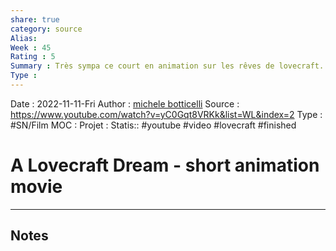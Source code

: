 ```yaml
---
share: true 
category: source
Alias:
Week : 45
Rating : 5
Summary : Très sympa ce court en animation sur les rêves de lovecraft.
Type : 
---
```

Date : 2022-11-11-Fri
Author : [michele botticelli](michele%20botticelli.md)
Source : https://www.youtube.com/watch?v=yC0Gqt8VRKk&list=WL&index=2
Type : #SN/Film 
MOC :
Projet : 
Statis:: #youtube #video #lovecraft #finished 

# A Lovecraft Dream - short animation movie


***

## Notes

